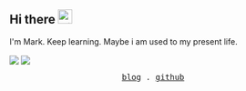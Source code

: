 <h2>Hi there <img src="https://media.giphy.com/media/hvRJCLFzcasrR4ia7z/giphy.gif" width="25" alt="手势"></h2>
<p>I'm Mark. Keep learning. Maybe i am used to my present life.</p>
<img align="center" src="https://github-readme-stats.vercel.app/api?username=pxs797" />
<img align="center" src="https://github-readme-stats.vercel.app/api/top-langs/?username=pxs797" />
<p align="center">
  <samp>
    <a href="https://pxs797.github.io/blog">blog</a> .
    <a href="https://github.com/pxs797">github</a>
  </samp>
</p>